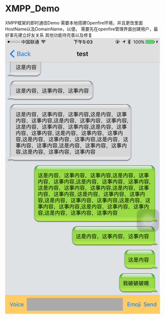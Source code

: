 # XMPP_Demo
XMPP框架的即时通信Demo
需要本地搭建Openfire环境，并且更改里面HostName以及DomainName，以便。
需要先在openfire管理界面创建用户，最好事先建立好友关系
其他功能待完善以及修复
![聊天样式](https://github.com/mingway1991/XMPP_Demo/blob/master/chat_demo.PNG)
